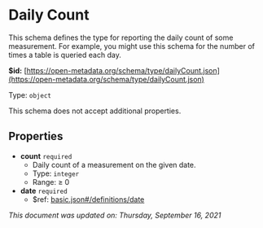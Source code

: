 # Daily Count

This schema defines the type for reporting the daily count of some measurement. For example, you might use this schema for the number of times a table is queried each day.

**$id:** [https://open-metadata.org/schema/type/dailyCount.json](https://open-metadata.org/schema/type/dailyCount.json)

Type: `object`

This schema does not accept additional properties.

## Properties

* **count** `required`
  * Daily count of a measurement on the given date.
  * Type: `integer`
  * Range:  ≥ 0
* **date** `required`
  * $ref: [basic.json\#/definitions/date](basic.md#date)

_This document was updated on: Thursday, September 16, 2021_

